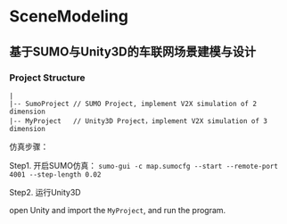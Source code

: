 # SceneModeling
## 基于SUMO与Unity3D的车联网场景建模与设计

### Project Structure

``````
|
|-- SumoProject // SUMO Project, implement V2X simulation of 2 dimension
|-- MyProject   // Unity3D Project，implement V2X simulation of 3 dimension
``````



仿真步骤：

Step1. 开启SUMO仿真：
``sumo-gui -c map.sumocfg --start --remote-port 4001 --step-length 0.02``

Step2. 运行Unity3D

open Unity and import the `MyProject`, and run the program.
